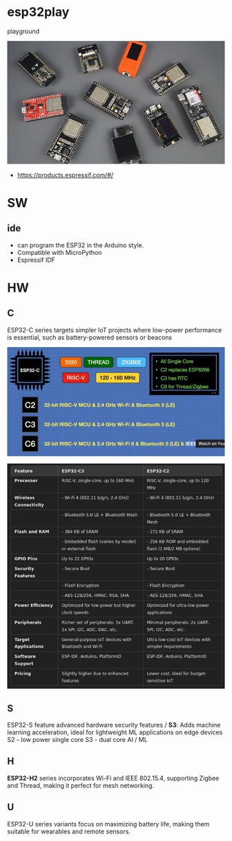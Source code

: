 # esp32play
playground

![alt text](image.png)

* https://products.espressif.com/#/


# SW

## ide
* can program the ESP32 in the Arduino style.
* Compatible with MicroPython
* Espressif IDF

# HW

## C

ESP32-C series targets simpler IoT projects where low-power performance is essential, such as battery-powered sensors or beacons

![alt text](image-1.png)

![alt text](image-2.png)

## S

ESP32-S feature advanced hardware security features  / **S3**: Adds machine learning acceleration, ideal for lightweight ML applications on edge devices
		S2 - low power single core 
		S3 - dual core AI / ML 

## H

**ESP32-H2** series incorporates Wi-Fi and IEEE 802.15.4, supporting Zigbee and Thread, making it perfect for mesh networking.

## U

ESP32-U series variants focus on maximizing battery life, making them suitable for wearables and remote sensors.